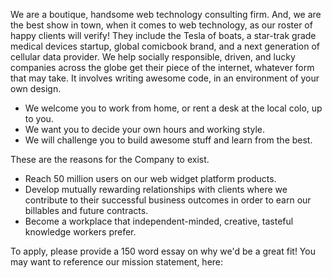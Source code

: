 

We are a boutique, handsome web technology consulting firm. And, we are the best show in town, when it comes to web technology, as our roster of happy clients will verify! They include the Tesla of boats, a star-trak grade medical devices startup, global comicbook brand, and a next generation of cellular data provider. We help socially responsible, driven, and lucky companies across the globe get their piece of the internet, whatever form that may take. It involves writing awesome code, in an environment of your own design.
  * We welcome you to work from home, or rent a desk at the local colo, up to you.
  * We want you to decide your own hours and working style.
  * We will challenge you to build awesome stuff and learn from the best.

These are the reasons for the Company to exist.

  * Reach 50 million users on our web widget platform products.
  * Develop mutually rewarding relationships with clients where we contribute to their successful business outcomes in order to earn our billables and future contracts.
  * Become a workplace that independent-minded, creative, tasteful knowledge workers prefer.


To apply, please provide a 150 word essay on why we'd be a great fit! You may want to reference our mission statement, here:
